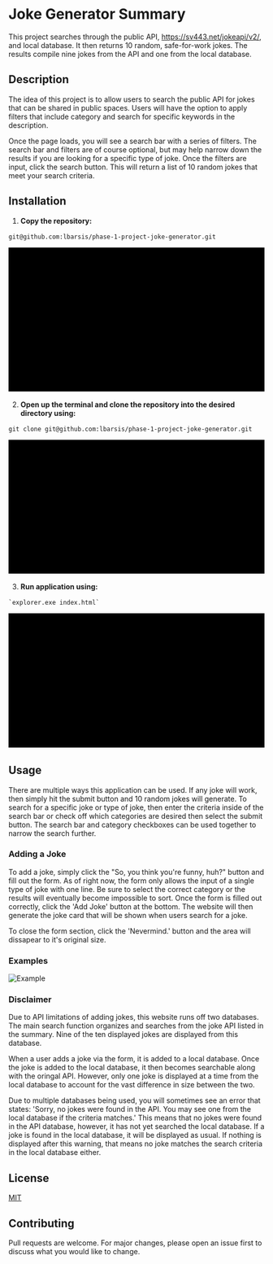 # Joke Generator Summary
This project searches through the public API, https://sv443.net/jokeapi/v2/, and local database. It then returns 10 random, safe-for-work jokes. The results compile nine jokes from the API and one from the local database.

## Description
The idea of this project is to allow users to search the public API for jokes that can be shared in public spaces. Users will have the option to apply filters that include category and search for specific keywords in the description.

Once the page loads, you will see a search bar with a series of filters. The search bar and filters are of course optional, but may help narrow down the results if you are looking for a specific type of joke. Once the filters are input, click the search button. This will return a list of 10 random jokes that meet your search criteria. 

## Installation
1. **Copy the repository:** 
```
git@github.com:lbarsis/phase-1-project-joke-generator.git
```
![Clone-Repository](./images/clone-repo-2_Trim.gif)

2. **Open up the terminal and clone the repository into the desired directory using:**
```
git clone git@github.com:lbarsis/phase-1-project-joke-generator.git
```
![git-clone](./images/git-clone.gif)

3. **Run application using:** 
```
`explorer.exe index.html`
```
![Run-Application](./images/Run-app.gif)

## Usage
There are multiple ways this application can be used. If any joke will work, then simply hit the submit button and 10 random jokes will generate. To search for a specific joke or type of joke, then enter the criteria inside of the search bar or check off which categories are desired then select the submit button. The search bar and category checkboxes can be used together to narrow the search further.

### Adding a Joke
To add a joke, simply click the "So, you think you're funny, huh?" button and fill out the form. As of right now, the form only allows the input of a single type of joke with one line. Be sure to select the correct category or the results will eventually become impossible to sort. Once the form is filled out correctly, click the 'Add Joke' button at the bottom. The website will then generate the joke card that will be shown when users search for a joke.

To close the form section, click the 'Nevermind.' button and the area will dissapear to it's original size.

### Examples
![Example](./images/video1398217342.gif)

### Disclaimer
Due to API limitations of adding jokes, this website runs off two databases. The main search function organizes and searches from the joke API listed in the summary. Nine of the ten displayed jokes are displayed from this database.

When a user adds a joke via the form, it is added to a local database. Once the joke is added to the local database, it then becomes searchable along with the oringal API. However, only one joke is displayed at a time from the local database to account for the vast difference in size between the two. 

Due to multiple databases being used, you will sometimes see an error that states: 'Sorry, no jokes were found in the API. You may see one from the local database if the criteria matches.' This means that no jokes were found in the API database, however, it has not yet searched the local database. If a joke is found in the local database, it will be displayed as usual. If nothing is displayed after this warning, that means no joke matches the search criteria in the local database either.

## License
[MIT](https://choosealicense.com/licenses/mit/)

## Contributing
Pull requests are welcome. For major changes, please open an issue first to discuss what you would like to change.